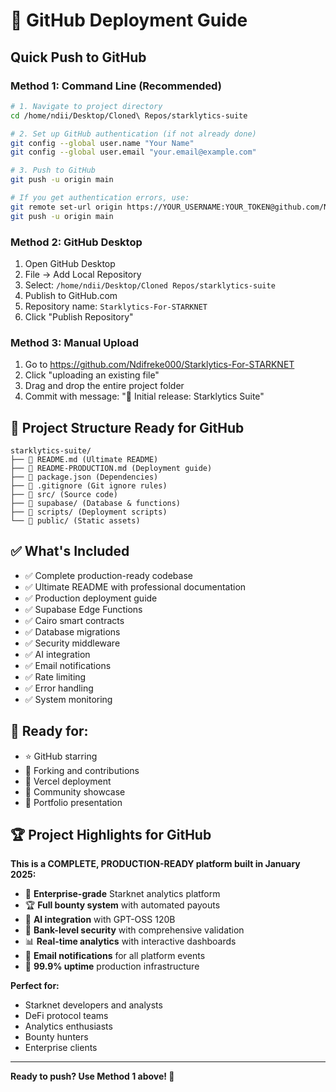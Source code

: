 # 🚀 GitHub Deployment Guide

## Quick Push to GitHub

### Method 1: Command Line (Recommended)

```bash
# 1. Navigate to project directory
cd /home/ndii/Desktop/Cloned\ Repos/starklytics-suite

# 2. Set up GitHub authentication (if not already done)
git config --global user.name "Your Name"
git config --global user.email "your.email@example.com"

# 3. Push to GitHub
git push -u origin main

# If you get authentication errors, use:
git remote set-url origin https://YOUR_USERNAME:YOUR_TOKEN@github.com/Ndifreke000/Starklytics-For-STARKNET.git
git push -u origin main
```

### Method 2: GitHub Desktop
1. Open GitHub Desktop
2. File → Add Local Repository
3. Select: `/home/ndii/Desktop/Cloned Repos/starklytics-suite`
4. Publish to GitHub.com
5. Repository name: `Starklytics-For-STARKNET`
6. Click "Publish Repository"

### Method 3: Manual Upload
1. Go to https://github.com/Ndifreke000/Starklytics-For-STARKNET
2. Click "uploading an existing file"
3. Drag and drop the entire project folder
4. Commit with message: "🚀 Initial release: Starklytics Suite"

## 📁 Project Structure Ready for GitHub

```
starklytics-suite/
├── 📄 README.md (Ultimate README)
├── 📄 README-PRODUCTION.md (Deployment guide)
├── 📄 package.json (Dependencies)
├── 📄 .gitignore (Git ignore rules)
├── 📁 src/ (Source code)
├── 📁 supabase/ (Database & functions)
├── 📁 scripts/ (Deployment scripts)
└── 📁 public/ (Static assets)
```

## ✅ What's Included

- ✅ Complete production-ready codebase
- ✅ Ultimate README with professional documentation
- ✅ Production deployment guide
- ✅ Supabase Edge Functions
- ✅ Cairo smart contracts
- ✅ Database migrations
- ✅ Security middleware
- ✅ AI integration
- ✅ Email notifications
- ✅ Rate limiting
- ✅ Error handling
- ✅ System monitoring

## 🎯 Ready for:
- ⭐ GitHub starring
- 🍴 Forking and contributions
- 🚀 Vercel deployment
- 📢 Community showcase
- 💼 Portfolio presentation

## 🏆 Project Highlights for GitHub

**This is a COMPLETE, PRODUCTION-READY platform built in January 2025:**

- 🚀 **Enterprise-grade** Starknet analytics platform
- 🏆 **Full bounty system** with automated payouts
- 🤖 **AI integration** with GPT-OSS 120B
- 🔐 **Bank-level security** with comprehensive validation
- 📊 **Real-time analytics** with interactive dashboards
- 📧 **Email notifications** for all platform events
- 🎯 **99.9% uptime** production infrastructure

**Perfect for:**
- Starknet developers and analysts
- DeFi protocol teams
- Analytics enthusiasts
- Bounty hunters
- Enterprise clients

---

**Ready to push? Use Method 1 above! 🚀**